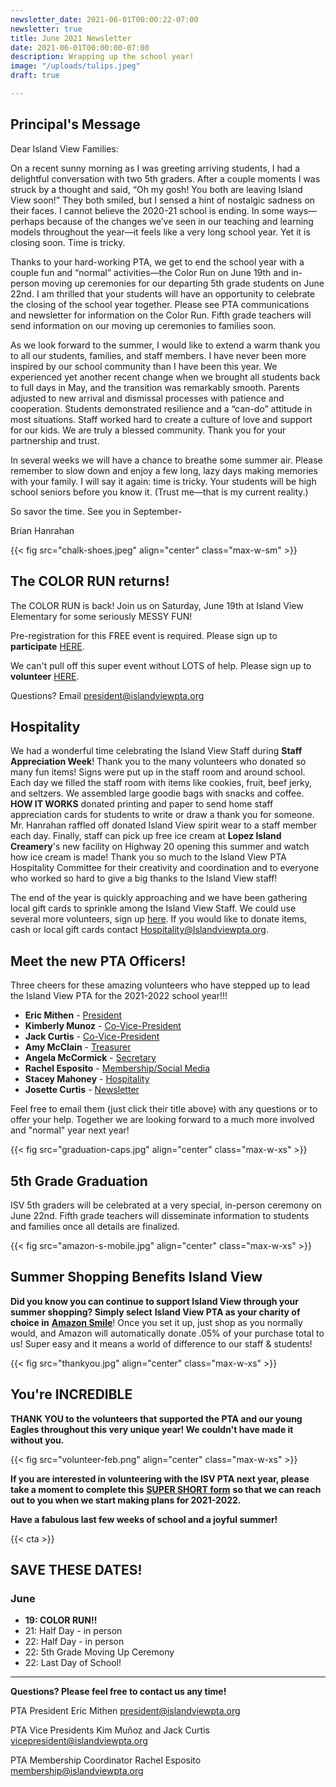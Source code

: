 ```yaml
---
newsletter_date: 2021-06-01T00:00:22-07:00
newsletter: true
title: June 2021 Newsletter
date: 2021-06-01T00:00:00-07:00
description: Wrapping up the school year!
image: "/uploads/tulips.jpeg"
draft: true

---
```

## Principal's Message

Dear Island View Families:

On a recent sunny morning as I was greeting arriving students, I had a delightful conversation with two 5th graders. After a couple moments I was struck by a thought and said, “Oh my gosh! You both are leaving Island View soon!” They both smiled, but I sensed a hint of nostalgic sadness on their faces. I cannot believe the 2020-21 school is ending. In some ways—perhaps because of the changes we’ve seen in our teaching and learning models throughout the year—it feels like a very long school year. Yet it is closing soon. Time is tricky.

Thanks to your hard-working PTA, we get to end the school year with a couple fun and “normal” activities—the Color Run on June 19th and in-person moving up ceremonies for our departing 5th grade students on June 22nd. I am thrilled that your students will have an opportunity to celebrate the closing of the school year together. Please see PTA communications and newsletter for information on the Color Run. Fifth grade teachers will send information on our moving up ceremonies to families soon.

As we look forward to the summer, I would like to extend a warm thank you to all our students, families, and staff members. I have never been more inspired by our school community than I have been this year. We experienced yet another recent change when we brought all students back to full days in May, and the transition was remarkably smooth. Parents adjusted to new arrival and dismissal processes with patience and cooperation. Students demonstrated resilience and a “can-do” attitude in most situations. Staff worked hard to create a culture of love and support for our kids. We are truly a blessed community. Thank you for your partnership and trust.

In several weeks we will have a chance to breathe some summer air. Please remember to slow down and enjoy a few long, lazy days making memories with your family. I will say it again: time is tricky. Your students will be high school seniors before you know it. (Trust me—that is my current reality.)

So savor the time. See you in September-

Brian Hanrahan

{{< fig src="chalk-shoes.jpeg" align="center" class="max-w-sm" >}}

## The COLOR RUN returns!

The COLOR RUN is back! Join us on Saturday, June 19th at Island View Elementary for some seriously MESSY FUN!

Pre-registration for this FREE event is required. Please sign up to **participate** [HERE](https://www.islandviewpta.org/colorrun "here").

We can't pull off this super event without LOTS of help. Please sign up to **volunteer** [HERE](https://forms.gle/KLuzByabFTgcaVb66 "here").

Questions? Email president@islandviewpta.org

## Hospitality

We had a wonderful time celebrating the Island View Staff during **Staff Appreciation Week**! Thank you to the many volunteers who donated so many fun items! Signs were put up in the staff room and around school. Each day we filled the staff room with items like cookies, fruit, beef jerky, and seltzers. We assembled large goodie bags with snacks and coffee. **HOW IT WORKS** donated printing and paper to send home staff appreciation cards for students to write or draw a thank you for someone. Mr. Hanrahan raffled off donated Island View spirit wear to a staff member each day. Finally, staff can pick up free ice cream at **Lopez Island Creamery**'s new facility on Highway 20 opening this summer and watch how ice cream is made! Thank you so much to the Island View PTA Hospitality Committee for their creativity and coordination and to everyone who worked so hard to give a big thanks to the Island View staff!

The end of the year is quickly approaching and we have been gathering local gift cards to sprinkle among the Island View Staff. We could use several more volunteers, sign up [here](https://www.signupgenius.com/go/10c0d44aead2da3f58-staff2  "here"). If you would like to donate items, cash or local gift cards contact [Hospitality@Islandviewpta.org]().

## Meet the new PTA Officers!

Three cheers for these amazing volunteers who have stepped up to lead the Island View PTA for the 2021-2022 school year!!!

* **Eric Mithen** - [President](mailto:president@islandviewpta.org)
* **Kimberly Munoz** - [Co-Vice-President](mailto:vicepresident@islandviewpta.org)
* **Jack Curtis** - [Co-Vice-President](mailto:vicepresident@islandviewpta.org)
* **Amy McClain** - [Treasurer](mailto:treasurer@islandviewpta.org)
* **Angela McCormick** - [Secretary](mailto:secretary@islandviewpta.org)
* **Rachel Esposito** - [Membership/Social Media](mailto:membership@islandviewpta.org)
* **Stacey Mahoney** - [Hospitality](mailto:hospitality@islandviewpta.org)
* **Josette Curtis** - [Newsletter](mailto:newsletter@islandviewpta.org)

Feel free to email them (just click their title above) with any questions or to offer your help.  Together we are looking forward to a much more involved and "normal" year next year!

{{< fig src="graduation-caps.jpg" align="center" class="max-w-xs" >}}

## 5th Grade Graduation

ISV 5th graders will be celebrated at a very special, in-person ceremony on June 22nd. Fifth grade teachers will disseminate information to students and families once all details are finalized.

{{< fig src="amazon-s-mobile.jpg" align="center" class="max-w-xs" >}}

## Summer Shopping Benefits Island View

**Did you know you can continue to support Island View through your summer shopping? Simply select** **Island View PTA as your charity of choice in** [**Amazon Smile**](https://smile.amazon.com/ "Amazon Smile")! Once you set it up,  just shop as you normally would, and Amazon will automatically donate .05% of your purchase total to us! Super easy and it means a world of difference to our staff & students!

{{< fig src="thankyou.jpg" align="center" class="max-w-xs" >}}

## You're INCREDIBLE

**THANK YOU to the volunteers that supported the PTA and our young Eagles throughout this very unique year! We couldn't have made it without you.** 

{{< fig src="volunteer-feb.png" align="center" class="max-w-xs" >}}

**If you are interested in volunteering with the ISV PTA next year, please take a moment to complete this** [**SUPER SHORT form**](https://www.cognitoforms.com/FidalgoIslandViewPTASkagitCounty1/IslandViewPTAVolunteerInterest) **so that we can reach out to you when we start making plans for 2021-2022.** 

**Have a fabulous last few weeks of school and a joyful summer!**

{{< cta >}}

## SAVE THESE DATES!

### June

* **19:  COLOR RUN!!**
* 21:  Half Day - in person
* 22:  Half Day - in person
* 22:  5th Grade Moving Up Ceremony
* 22:  Last Day of School!

***

**Questions? Please feel free to contact us any time!**

PTA President Eric Mithen [president@islandviewpta.org](mailto:president@islandviewpta.org)

PTA Vice Presidents Kim Muñoz and Jack Curtis [vicepresident@islandviewpta.org](mailto:vicepresident@islandviewpta.org)

PTA Membership Coordinator Rachel Esposito [membership@islandviewpta.org](mailto:membership@islandviewpta.org)